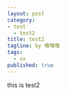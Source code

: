```yaml
---
layout: post
category: 
- test
  - test2
title: test2
tagline: by 噜噜噜
tags: 
  - xx
published: true
---
```




<!--more-->



this is test2